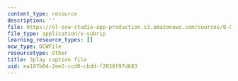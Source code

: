 ```yaml
---
content_type: resource
description: ''
file: https://ol-ocw-studio-app-production.s3.amazonaws.com/courses/8-01sc-classical-mechanics-fall-2016/ea187b042ee2ccd0cbddf2036f97d683_5QKJG0FZTio.srt
file_type: application/x-subrip
learning_resource_types: []
ocw_type: OCWFile
resourcetype: Other
title: 3play caption file
uid: ea187b04-2ee2-ccd0-cbdd-f2036f97d683
---
```

